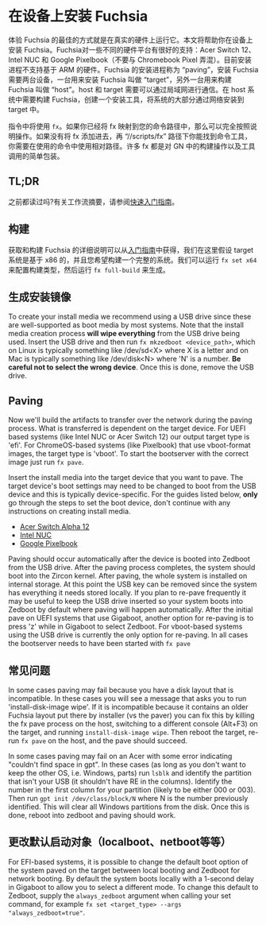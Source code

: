 <!--# Putting Fuchsia on a Device-->

<!--这篇文章应该最先阅读-->

# 在设备上安装 Fuchsia

<!--One of the best ways to experience Fuchsia is by running it on actual hardware.
This guide will help you get Fuchsia installed on your device. Fuchsia has good
support for a few different hardware platforms including the Acer Switch 12,
Intel NUC, and Google Pixelbook (not to be confused with the Chromebook Pixel).
The install process is not currently compatible with ARM-based targets. The
Fuchsia install process, called 'paving', requires two machines, the machine on
which you want to run Fuchsia ("target") and the machine on which you build
Fuchsia ("host"). Host and target must be able to communicate over a local area
network. On your host system you will build Fuchsia, create a piece of install
media, and stream a large portion of the system over the network to the target.-->

体验 Fuchsia 的最佳的方式就是在真实的硬件上运行它。本文将帮助你在设备上安装 Fuchsia。Fuchsia对一些不同的硬件平台有很好的支持：Acer Switch 12、Intel NUC 和 Google Pixelbook（不要与 Chromebook Pixel 弄混）。目前安装进程不支持基于 ARM 的硬件。Fuchsia 的安装进程称为 “paving”，安装 Fuchsia 需要两台设备，一台用来安装 Fuchsia 叫做 “target”，另外一台用来构建 Fuchsia 叫做 “host”。host 和 target 需要可以通过局域网进行通信。在 host 系统中需要构建 Fuchsia，创建一个安装工具，将系统的大部分通过网络安装到 target 中。

<!--The `fx` command will be used throughout these instructions. If you have fx
mapped into your command path you can follow the instructions verbatim. If you
don't have fx in your path, it can be found at `//scripts/fx` and you'll need
to use the appropriate relative path in the supplied commands. Many of fx
commands are relatively thin wrappers around build actions in GN coupled with
tool invocations. If your use case isn't quite served by what's currently
available there may a few GN targets you can build or some GN templates you can
extend to allow you to build what you need.-->

 指令中将使用 `fx`。如果你已经将 fx 映射到您的命令路径中，那么可以完全按照说明操作。如果没有将 fx 添加进去，再 “//scripts/fx” 路径下你能找到命令工具，你需要在使用的命令中使用相对路径。许多 fx 都是对 GN 中的构建操作以及工具调用的简单包装。



## TL;DR

<!--Read this all before? See the
[quickstart guide](https://fuchsia.googlesource.com/fuchsia/+/master/docs/development/workflows/build_and_pave_quickstart.md)
for a workflow summary.-->

之前都读过吗?有关工作流摘要，请参阅[快速入门指南](https://github.com/FuchsiaOS/FuchsiaOS-docs-zh_CN/blob/master/development/workflows/build_and_pave_quickstart.md)。

<!--## Building-->
## 构建

<!--Detailed instructions for obtaining and building Fuchsia are available from the
[Getting Started](/getting_started.md) guide, but we'll assume here that the
target system is x86-based and that you want to build a complete system. To
configure our build for this we can run `fx set x64` and then build with
`fx full-build`.-->
获取和构建 Fuchsia 的详细说明可以从[入门指南](/getting_started.md)中获得，我们在这里假设 target 系统是基于 x86 的，并且您希望构建一个完整的系统。我们可以运行 `fx set x64` 来配置构建类型，然后运行 `fx full-build` 来生成。

<!--## Creating install media-->
## 生成安装镜像

To create your install media we recommend using a USB drive since these are
well-supported as boot media by most systems. Note that the install media
creation process **will wipe everything** from the USB drive being used. Insert the
USB drive and then run `fx mkzedboot <device_path>`, which on Linux is
typically something like /dev/sd&lt;X&gt; where X is a letter and on Mac is typically
something like /dev/disk&lt;N&gt; where 'N' is a number. **Be careful not to select
the wrong device**. Once this is done, remove the USB drive.

## Paving

Now we'll build the artifacts to transfer over the network during the paving
process. What is transferred is dependent on the target device. For UEFI based
systems (like Intel NUC or Acer Switch 12) our output target type is 'efi'. For
ChromeOS-based systems (like Pixelbook) that use vboot-format images, the target
type is 'vboot'. To start the bootserver with the correct image just run `fx pave`.

Insert the install media into the target device that you want to pave. The target
device's boot settings may need to be changed to boot from the USB device and
this is typically device-specific. For the guides listed below, **only** go
through the steps to set the boot device, don't continue with any instructions on
creating install media.
* [Acer Switch Alpha 12](https://fuchsia.googlesource.com/zircon/+/master/docs/targets/acer12.md)
* [Intel NUC](https://fuchsia.googlesource.com/zircon/+/master/docs/targets/nuc.md)
* [Google Pixelbook](/development/hardware/pixelbook.md)

Paving should occur automatically after the device is booted into Zedboot from the
USB drive. After the paving process completes, the system should boot into the
Zircon kernel. After paving, the whole system is installed on internal storage. At
this point the USB key can be removed since the system has everything it needs
stored locally. If you plan to re-pave frequently it may be useful to keep the
USB drive inserted so your system boots into Zedboot by default where paving
will happen automatically. After the initial pave on UEFI systems that use
Gigaboot, another option for re-paving is to press 'z' while in Gigaboot to
select Zedboot. For vboot-based systems using the USB drive is currently the
only option for re-paving. In all cases the bootserver needs to have been
started with `fx pave`

<!--## Troubleshooting-->
## 常见问题

In some cases paving may fail because you have a disk layout that is incompatible.
In these cases you will see a message that asks you to run
'install-disk-image wipe'. If it is incompatible because it contains an older
Fuchsia layout put there by installer (vs the paver) you can fix this by killing
the fx pave process on the host, switching to a different console (Alt+F3) on
the target, and running `install-disk-image wipe`. Then reboot the target,
re-run `fx pave` on the host, and the pave should succeed.

In some cases paving may fail on an Acer with some error indicating "couldn't
find space in gpt". In these cases (as long as you don't want to keep the other
OS, i.e. Windows, parts) run `lsblk` and identify the partition that isn't your
USB (it shouldn't have RE in the columns). Identify the number in the first
column for your partition (likely to be either 000 or 003). Then run
`gpt init /dev/class/block/N` where N is the number previously identified. This
will clear all Windows partitions from the disk. Once this is done, reboot into
zedboot and paving should work.

<!--## Changing boot target (localboot, netboot, etc) default-->
## 更改默认启动对象（localboot、netboot等等）

For EFI-based systems, it is possible to change the default boot option of the
system paved on the target between local booting and Zedboot for network
booting. By default the system boots locally with a 1-second delay in Gigaboot
to allow you to select a different mode. To change this default to Zedboot,
supply the `always_zedboot` argument when calling your set command, for example
`fx set <target_type> --args "always_zedboot=true"`.
